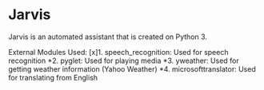 # Jarvis

Jarvis is an automated assistant that is created on Python 3. 

External Modules Used:
[x]1. speech_recognition: Used for speech recognition
*2. pyglet: Used for playing media
*3. yweather: Used for getting weather information (Yahoo Weather)
*4. microsofttranslator: Used for translating from English



